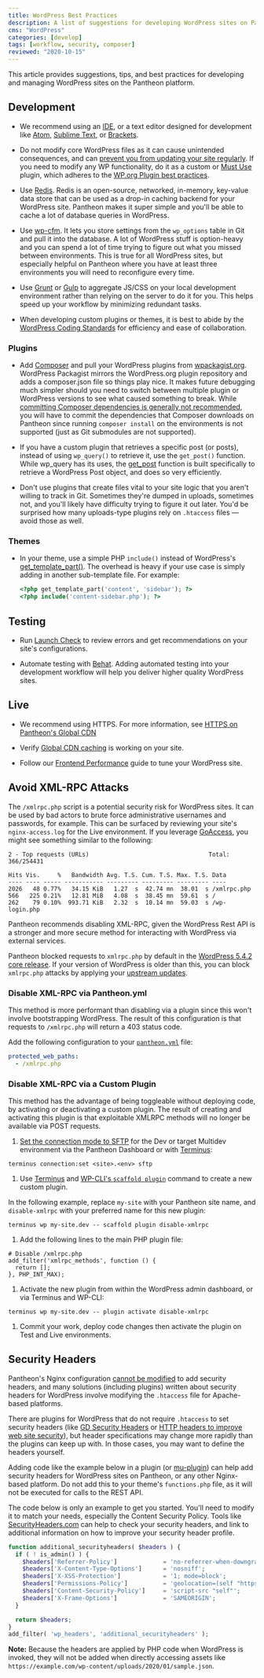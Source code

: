 ```yaml
---
title: WordPress Best Practices
description: A list of suggestions for developing WordPress sites on Pantheon.
cms: "WordPress"
categories: [develop]
tags: [workflow, security, composer]
reviewed: "2020-10-15"
---
```


This article provides suggestions, tips, and best practices for developing and managing WordPress sites on the Pantheon platform.

## Development

* We recommend using an [IDE](https://en.wikipedia.org/wiki/Comparison_of_integrated_development_environments#PHP), or a text editor designed for development like [Atom](https://atom.io/), [Sublime Text](https://www.sublimetext.com/), or [Brackets](https://github.com/adobe/brackets/).

* Do not modify core WordPress files as it can cause unintended consequences, and can [prevent you from updating your site regularly](/core-updates#apply-upstream-updates-manually-from-the-command-line-to-resolve-merge-conflicts). If you need to modify any WP functionality, do it as a custom or [Must Use](/mu-plugin) plugin, which adheres to the [WP.org Plugin best practices](https://developer.wordpress.org/plugins/the-basics/best-practices/).

* Use [Redis](/redis). Redis is an open-source, networked, in-memory, key-value data store that can be used as a drop-in caching backend for your WordPress site. Pantheon makes it super simple and you'll be able to cache a lot of database queries in WordPress.

* Use [wp-cfm](/wp-cfm). It lets you store settings from the `wp_options` table in Git and pull it into the database. A lot of WordPress stuff is option-heavy and you can spend a lot of time trying to figure out what you missed between environments. This is true for all WordPress sites, but especially helpful on Pantheon where you have at least three environments you will need to reconfigure every time.

* Use [Grunt](https://gruntjs.com) or [Gulp](https://github.com/gulpjs/gulp) to aggregate JS/CSS on your local development environment rather than relying on the server to do it for you. This helps speed up your workflow by minimizing redundant tasks.

* When developing custom plugins or themes, it is best to abide by the [WordPress Coding Standards](https://make.wordpress.org/core/handbook/best-practices/coding-standards/) for efficiency and ease of collaboration.

### Plugins

* Add [Composer](/composer) and pull your WordPress plugins from [wpackagist.org](https://wpackagist.org/). WordPress Packagist mirrors the WordPress.org plugin repository and adds a composer.json file so things play nice. It makes future debugging much simpler should you need to switch between multiple plugin or WordPress versions to see what caused something to break. While [committing Composer dependencies is generally not recommended](https://getcomposer.org/doc/faqs/should-i-commit-the-dependencies-in-my-vendor-directory.md), you will have to commit the dependencies that Composer downloads on Pantheon since running `composer install` on the environments is not supported (just as Git submodules are not supported).

* If you have a custom plugin that retrieves a specific post (or posts), instead of using `wp_query()` to retrieve it, use the `get_post()` function. While wp_query has its uses, the [get_post](https://developer.wordpress.org/reference/functions/get_post/) function is built specifically to retrieve a WordPress Post object, and does so very efficiently.

* Don't use plugins that create files vital to your site logic that you aren't willing to track in Git. Sometimes they're dumped in uploads, sometimes not, and you'll likely have difficulty trying to figure it out later. You'd be surprised how many uploads-type plugins rely on `.htaccess` files — avoid those as well.

### Themes

* In your theme, use a simple PHP `include()` instead of WordPress's [get_template_part()](https://codex.wordpress.org/Function_Reference/get_template_part). The overhead is heavy if your use case is simply adding in another sub-template file. For example:

  ```php
  <?php get_template_part('content', 'sidebar'); ?>
  <?php include('content-sidebar.php'); ?>
  ```

## Testing

* Run [Launch Check](/wordpress-launch-check) to review errors and get recommendations on your site's configurations.

* Automate testing with [Behat](/guides/behat). Adding automated testing into your development workflow will help you deliver higher quality WordPress sites.

## Live

* We recommend using HTTPS. For more information, see [HTTPS on Pantheon's Global CDN](/https)

* Verify [Global CDN caching](/test-global-cdn-caching) is working on your site.

* Follow our [Frontend Performance](/guides/frontend-performance) guide to tune your WordPress site.

## Avoid XML-RPC Attacks

The `/xmlrpc.php` script is a potential security risk for WordPress sites. It can be used by bad actors to brute force administrative usernames and passwords, for example. This can be surfaced by reviewing your site's `nginx-access.log` for the Live environment. If you leverage [GoAccess](/nginx-access-log), you might see something similar to the following:

```none
2 - Top requests (URLs)                                  Total: 366/254431

Hits Vis.     %   Bandwidth Avg. T.S. Cum. T.S. Max. T.S. Data
---- ---- ----- ----------- --------- --------- --------- ----
2026   48 0.77%   34.15 KiB   1.27  s  42.74 mn  38.01  s /xmlrpc.php
566   225 0.21%   12.81 MiB   4.08  s  38.45 mn  59.61  s /
262    79 0.10%  993.71 KiB   2.32  s  10.14 mn  59.03  s /wp-login.php
```

Pantheon recommends disabling XML-RPC, given the WordPress Rest API is a stronger and more secure method for interacting with WordPress via external services.

Pantheon blocked requests to `xmlrpc.php` by default in the [WordPress 5.4.2 core release](/changelog/2020/07#wordpress-542). If your version of WordPress is older than this, you can block `xmlrpc.php` attacks by applying your [upstream updates](/core-updates).

### Disable XML-RPC via Pantheon.yml

This method is more performant than disabling via a plugin since this won't involve bootstrapping WordPress. The result of this configuration is that requests to `/xmlrpc.php` will return a 403 status code.

Add the following configuration to your [`pantheon.yml`](/pantheon-yml) file:

  ```yml:title=pantheon.yml
  protected_web_paths:
    - /xmlrpc.php
  ```

### Disable XML-RPC via a Custom Plugin

This method has the advantage of being toggleable without deploying code, by activating or deactivating a custom plugin. The result of creating and activating this plugin is that exploitable XMLRPC methods will no longer be available via POST requests.

1. [Set the connection mode to SFTP](/sftp) for the Dev or target Multidev environment via the Pantheon Dashboard or with [Terminus](/terminus):

  ```bash{promptUser: user}
  terminus connection:set <site>.<env> sftp
  ```

1. Use [Terminus](/terminus) and [WP-CLI's `scaffold plugin`](https://developer.wordpress.org/cli/commands/scaffold/plugin/) command to create  a new custom plugin.

  In the following example, replace `my-site` with your Pantheon site name, and `disable-xmlrpc` with your preferred name for this new plugin:

  ```bash{promptUser: user}
  terminus wp my-site.dev -- scaffold plugin disable-xmlrpc
  ```

1. Add the following lines to the main PHP plugin file:

  ```php:title=wp-content/plugins/disable-xmlrpc/disable-xmlrpc.php
  # Disable /xmlrpc.php
  add_filter('xmlrpc_methods', function () {
    return [];
  }, PHP_INT_MAX);
  ```

1. Activate the new plugin from within the WordPress admin dashboard, or via Terminus and WP-CLI:

  ```bash{promptUser: user}
  terminus wp my-site.dev -- plugin activate disable-xmlrpc
  ```

1. Commit your work, deploy code changes then activate the plugin on Test and Live environments.

## Security Headers

Pantheon's Nginx configuration [cannot be modified](/platform-considerations#htaccess) to add security headers, and many solutions (including plugins) written about security headers for WordPress involve modifying the `.htaccess` file for Apache-based platforms.

There are plugins for WordPress that do not require `.htaccess` to set security headers (like [GD Security Headers](https://wordpress.org/plugins/gd-security-headers/) or [HTTP headers to improve web site security](https://wordpress.org/plugins/http-security/)), but header specifications may change more rapidly than the plugins can keep up with. In those cases, you may want to define the headers yourself.

Adding code like the example below in a plugin (or [mu-plugin](/mu-plugin)) can help add security headers for WordPress sites on Pantheon, or any other Nginx-based platform. Do not add this to your theme's `functions.php` file, as it will not be executed for calls to the REST API.

The code below is only an example to get you started. You'll need to modify it to match your needs, especially the Content Security Policy. Tools like [SecurityHeaders.com](https://securityheaders.com) can help to check your security headers, and link to additional information on how to improve your security header profile.

```php
function additional_securityheaders( $headers ) {
  if ( ! is_admin() ) {
    $headers['Referrer-Policy']             = 'no-referrer-when-downgrade'; //This is the default value, the same as if it were not set.
    $headers['X-Content-Type-Options']      = 'nosniff';
    $headers['X-XSS-Protection']            = '1; mode=block';
    $headers['Permissions-Policy']          = 'geolocation=(self "https://example.com") microphone=() camera=()';
    $headers['Content-Security-Policy']     = 'script-src "self"';
    $headers['X-Frame-Options']             = 'SAMEORIGIN';
  }

  return $headers;
}
add_filter( 'wp_headers', 'additional_securityheaders' );
```

**Note:** Because the headers are applied by PHP code when WordPress is invoked, they will not be added when directly accessing assets like `https://example.com/wp-content/uploads/2020/01/sample.json`.

